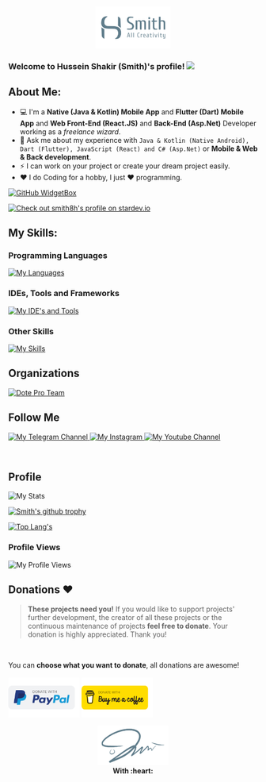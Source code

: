 <p align="center">
  <img src="https://raw.githubusercontent.com/smith8h/smith8h/main/20221103_150133.png" style="width: 30%;" alt="My Logo"/>
</p>

### Welcome to Hussein Shakir (Smith)'s profile! <img src="https://media.giphy.com/media/hvRJCLFzcasrR4ia7z/giphy.gif" width="28">

## About Me:
- 💻 I'm a **Native (Java & Kotlin) Mobile App** and **Flutter (Dart) Mobile App** and **Web Front-End (React.JS)** and **Back-End (Asp.Net)** Developer working as a *freelance wizard*.
- 💬 Ask me about my experience with `Java & Kotlin (Native Android), Dart (Flutter), JavaScript (React) and C# (Asp.Net)` or **Mobile & Web & Back development**.
- ⚡ I can work on your project or create your dream project easily.
- ❤️ I do Coding for a hobby, I just ❤️ programming.<br/>

[![GitHub WidgetBox](https://github-widgetbox.vercel.app/api/profile?username=smith8h&data=followers,repositories,stars&theme=nautilus)](https://github.com/Jurredr/github-widgetbox)

[![Check out smith8h's profile on stardev.io](https://stardev.io/developers/smith8h/badge/languages/global.svg)](https://stardev.io/developers/smith8h)

## My Skills:
### Programming Languages
<p>
  <a href="https://github.com/tandpfun/skill-icons">
    <img src="https://skillicons.dev/icons?i=java,kotlin,dart,cs,js,python,mysql,sqlite&perline=12"  alt="My Languages"/>
  </a>
</p>

### IDEs, Tools and Frameworks
<p>
  <a href="https://github.com/tandpfun/skill-icons">
    <img src="https://skillicons.dev/icons?i=androidstudio,gradle,vscode,flutter,dotnet,react,nodejs,npm,git,visualstudio,idea,pycharm&perline=12"  alt="My IDE's and Tools"/>
  </a>
</p>

### Other Skills
<p>
  <a href="https://github.com/tandpfun/skill-icons">
    <img src="https://skillicons.dev/icons?i=github,firebase,materialui,githubactions,html,css,tailwind,flask,postman,ai,bots,regex,md,replit,stackoverflow,netlify&perline=12"  alt="My Skills"/>
  </a>
</p>

## Organizations
 [![Dote Pro Team](https://avatars.githubusercontent.com/u/128261423?s=200&v=4)](https://github.com/Dote-Team) 

## Follow Me
<p>
  <a href="https://t.me/smithdev" target="_blank">
    <img src="https://img.shields.io/badge/Telegram-2CA5E0?style=for-the-badge&logo=telegram&logoColor=white"  alt="My Telegram Channel"/>
  </a>
  <a href="https://instagram.com/smith8h" target="_blank">
    <img src="https://img.shields.io/badge/Instagram-E4405F?style=for-the-badge&logo=instagram&logoColor=white" alt="My Instagram"/>
  </a>
  <a href="https://youtube.com/@smith8h" target="_blank">
    <img src="https://img.shields.io/badge/YouTube-FF0000?style=for-the-badge&logo=youtube&logoColor=white" alt="My Youtube Channel"/>
  </a>
</p>
<br/>

## Profile
<img src="https://myreadme.vercel.app/api/embed/smith8h?panels=userstatistics,toprepositories,toplanguages,commitgraph" alt="My Stats" />

[![Smith's github trophy](https://github-profile-trophy.vercel.app/?username=smith8h&row=2)](https://github.com/ryo-ma/github-profile-trophy)

[![Top Lang's](https://github-readme-stats.vercel.app/api/top-langs/?username=smith8h&layout=compact)](https://github.com/anuraghazra/github-readme-stats)

### Profile Views
  <img src="https://profile-counter.glitch.me/smith8h/count.svg"  alt="My Profile Views"/>
<br/>

## Donations :heart:
> **These projects need you!** If you would like to support projects' further development, the creator of all these projects or the continuous maintenance of projects **feel free to donate**. Your donation is highly appreciated. Thank you!
<br/>

You can **choose what you want to donate**, all donations are awesome!</br>
<br/>
[<img src="https://raw.githubusercontent.com/smith8h/smith8h/7e74b5cf5502aef174981d7f6d02a448ff2b0965/PayPal.svg"
      alt='Donate with PayPal'
      height="80"/>](https://www.paypal.me/husseinshakir)
[<img src="https://raw.githubusercontent.com/smith8h/smith8h/7e74b5cf5502aef174981d7f6d02a448ff2b0965/BMC.svg"
      alt='Donate with PayPal'
      height="80"/>](https://www.buymeacoffee.com/HusseinShakir)
<br/>

<p align="center">
  <img src="https://raw.githubusercontent.com/smith8h/smith8h/main/20221103_150053.png" style="width: 28%;" alt="My Signing"/>
  <br><b>With :heart:</b>
</p>
